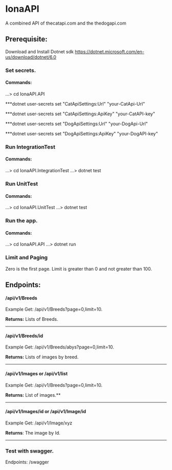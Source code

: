 # IonaAPI
A combined API of thecatapi.com and the thedogapi.com

## Prerequisite:
Download and Install Dotnet sdk
https://dotnet.microsoft.com/en-us/download/dotnet/6.0

### Set secrets.
#### Commands:
…> cd IonaAPI.API


***dotnet user-secrets set "CatApiSettings:Url" "your-CatApi-Url"


***dotnet user-secrets set "CatApiSettings:ApiKey" "your-CatAPI-key"


***dotnet user-secrets set "DogApiSettings:Url" "your-DogApi-Url"


***dotnet user-secrets set "DogApiSettings:ApiKey" "your-DogAPI-key"


### Run IntegrationTest
#### Commands:
…> cd IonaAPI.IntegrationTest
…> dotnet test

### Run UnitTest
#### Commands:
…> cd IonaAPI.UnitTest
…> dotnet test

### Run the app.
#### Commands:
…> cd IonaAPI.API
…> dotnet run

### Limit and Paging
Zero is the first page.
Limit is  greater than 0 and not greater than 100.


## Endpoints:
#### /api/v1/Breeds
Example
Get: /api/v1/Breeds?page=0,limit=10.


**Returns:** Lists of Breeds.


--------------------------------------------


#### /api/v1/Breeds/id
Example
Get: /api/v1/Breeds/abys?page=0,limit=10.


**Returns:** Lists of images by breed.


--------------------------------------------


#### /api/v1/Images or /api/v1/list
Example
Get: /api/v1/Breeds?page=0,limit=10.


**Returns:** List of images.**


--------------------------------------------


#### /api/v1/Images/id or /api/v1/Image/id
Example
Get: /api/v1/Image/xyz


**Returns**: The image by Id.


--------------------------------------------


### Test with swagger.
Endpoints:
/swagger





